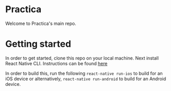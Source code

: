 # Practica

Welcome to Practica's main repo.

# Getting started
In order to get started, clone this repo on your local machine.
Next install React Native CLI. Instructions can be found [here](https://www.npmjs.com/package/react-native-cli)

In order to build this, run the following
`react-native run-ios` to build for an iOS device or alternatively, 
`react-native run-android` to build for an Android device.


